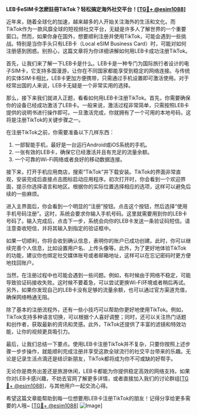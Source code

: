 **LEB卡eSIM卡怎麽註冊TikTok？轻松搞定海外社交平台！[[TG💪+ @esim1088](https://t.me/s/esim1088)]**

近年来，随着全球化的加速，越来越多的人开始关注海外的生活和文化。而TikTok作为一款风靡全球的短视频社交平台，无疑是许多人了解世界的一个重要窗口。然而，如果你身在国外，想要顺利注册并使用TikTok，可能会遇到一些挑战。特别是当你手头只有LEB卡（Local eSIM Business Card）时，可能对如何注册感到困惑。别担心，这篇文章将为你详细讲解如何用LEB卡成功注册TikTok。

首先，让我们来了解一下LEB卡是什么。LEB卡是一种专门为国际旅行者设计的电子SIM卡，它支持多国漫游，让你在不同国家都能享受到稳定的网络连接。与传统的实体SIM卡相比，LEB卡更加方便携带，只需通过手机设置即可激活使用。对于经常出国的人来说，LEB卡无疑是一个非常实用的选择。

那么，接下来我们就进入正题，看看如何用LEB卡注册TikTok。首先，你需要确保你的设备已经成功激活了LEB卡。一般来说，激活过程非常简单，只需按照LEB卡提供的说明书进行操作即可。一旦激活完成，你就拥有了一个可用的本地号码，这将是注册TikTok的关键步骤之一。

在注册TikTok之前，你需要准备以下几样东西：
1. 一部智能手机，最好是一台运行Android或iOS系统的手机。
2. 一张有效的LEB卡，确保它已经激活并且有充足的流量余额。
3. 一个可靠的Wi-Fi网络或者良好的移动数据连接。

接下来，打开手机应用商店，搜索“TikTok”并下载安装。TikTok的界面非常直观，安装完成后直接点击图标启动应用程序。初次打开时，你会看到一个欢迎界面，提示你选择语言和地区。根据你的实际位置选择相应的选项，这样可以避免后续的一些麻烦。

进入主界面后，你会看到一个明显的“注册”按钮。点击这个按钮，然后选择“使用手机号码注册”。这时，系统会要求你输入手机号码。这里就需要用到你的LEB卡号码了。输入完成后，点击下一步，系统会向你的LEB卡发送一条验证码短信。请注意查收短信，并将其输入到指定的验证框中。

如果一切顺利，你将会收到确认信息，表明你的账户已成功创建。此时，你可以继续完善个人信息，比如设置用户名、上传头像等。此外，为了更好地体验TikTok的功能，建议你也绑定社交媒体账号或者邮箱地址，这样可以在忘记密码时更方便地找回账户。

当然，在注册过程中也可能会遇到一些问题。例如，有时候由于网络不稳定，可能导致验证码接收失败。这时候不要着急，可以尝试更换Wi-Fi环境或者稍后再试。另外，如果你发现自己的LEB卡没有足够的流量余额，也可以通过官方渠道充值，确保网络畅通无阻。

除了基本的注册流程外，还有一些小技巧可以帮助你更好地使用TikTok。例如，TikTok支持多种语言切换，可以根据个人喜好调整；同时，还可以关注热门话题和创作者，获取最新的资讯和灵感。此外，TikTok还提供了丰富的滤镜和特效功能，让你的视频更具吸引力。

最后，让我们总结一下要点。使用LEB卡注册TikTok并不复杂，只要你按照上述步骤一步步操作，就能顺利完成注册并享受这款全球流行的社交平台带来的乐趣。无论是记录生活点滴还是结识新朋友，TikTok都将成为你不可或缺的好帮手。

无论你是商务出差还是旅游休闲，LEB卡都能为你提供稳定高效的网络支持。如果你对LEB卡感兴趣，不妨去官网了解更多详情，或者直接加入我们的讨论群组[[TG💪+ @esim1088](https://t.me/s/esim1088)]，与其他用户一起交流心得。

希望这篇文章能帮助到每一位想要用LEB卡注册TikTok的朋友！记得分享给更多需要的人哦~ [[TG💪+ @esim1088](https://t.me/s/esim1088)] ![Image](https://i.postimg.cc/4NQfJmqS/Snipaste-2025-05-13-00-14-12.png)]